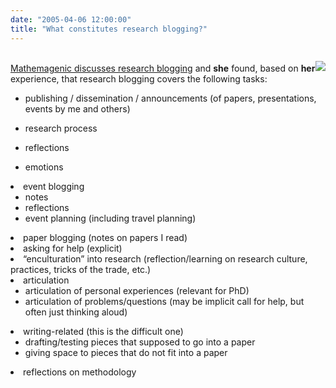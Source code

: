 ```yaml
---
date: "2005-04-06 12:00:00"
title: "What constitutes research blogging?"
---
```



<img decoding="async" src="http://blog.mathemagenic.com/images/lilia_green.jpg" style="float:right;padding-top:1em;" /><br/>
[Mathemagenic discusses research blogging](http://blog.mathemagenic.com/2005/04/06.html#a1533) and __she__ found, based on __her__ experience, that research blogging covers the following tasks:

- publishing / dissemination / announcements (of papers, presentations, events by me and others) 
- research process

- reflections
- emotions

<li>event blogging

- notes 
- reflections 
- event planning (including travel planning)

<li>paper blogging (notes on papers I read) 
<li>asking for help (explicit) 
<li>&ldquo;enculturation&rdquo; into research (reflection/learning on research culture, practices, tricks of the trade, etc.) 
<li>articulation

- articulation of personal experiences (relevant for PhD) 
- articulation of problems/questions (may be implicit call for help, but often just thinking aloud)

<li>writing-related (this is the difficult one)

- drafting/testing pieces that supposed to go into a&nbsp;paper 
- giving space to pieces that do not fit into a paper

<li>reflections on methodology


